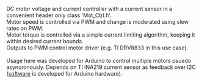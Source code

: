 DC motor voltage and current controller with a current sensor in a convenient header only class 'Mot_Ctrl.h'. 
<br />
Motor speed is controlled via PWM and change is moderated using slew rates on PWM. <br />
Motor torque is controlled via a simple current limiting algorithm, keeping it within desired current bounds.<br />
Outputs to PWM control motor driver (e.g. TI DRV8833 in this use case).
<br />
<br />
Usage here was developed for Arduino to control multiple motors psuedo asyncronously.
Depends on TI INA219 current sensor as feedback over I2C ([software](https://github.com/jeffleo/Arduino-INA219) is developed for Arduino hardware).<br />
